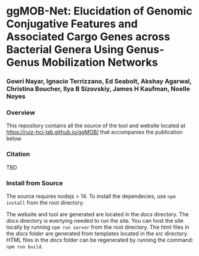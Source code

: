 # ggMOB-Net: Elucidation of Genomic Conjugative Features and Associated Cargo Genes across Bacterial Genera Using Genus-Genus Mobilization Networks
### Gowri Nayar, Ignacio Terrizzano, Ed Seabolt, Akshay Agarwal, Christina Boucher, Ilya B Sizovskiy, James H Kaufman, Noelle Noyes

### Overview
This repository contains all the source of the tool and website located at https://ruiz-hci-lab.github.io/ggMOB/ that accompanies the publication below

### Citation
TBD

### Install from Source
The source requires nodejs > 14. To install the dependecies, use `npm install` from the root directory.

The website and tool are generated are located in the *docs* directory. The *docs* directory is evertying needed to run the site. You can host the site locally by running `npm run server` from the root directory. The html files in the *docs* folder are generated from templates located in the *src* directory. HTML files in the *docs* folder can be regenerated by running the command: `npm run build`.